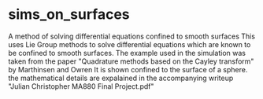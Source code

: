 # sims_on_surfaces
A method of solving differential equations confined to smooth surfaces
This uses Lie Group methods to solve differential equations which are known to be confined to smooth surfaces.
The example used in the simulation was taken from the paper "Quadrature methods based on the Cayley transform" by Marthinsen and Owren
It is shown confined to the surface of a sphere.
the mathematical details are expalained in the accompanying writeup "Julian Christopher MA880 Final Project.pdf"
